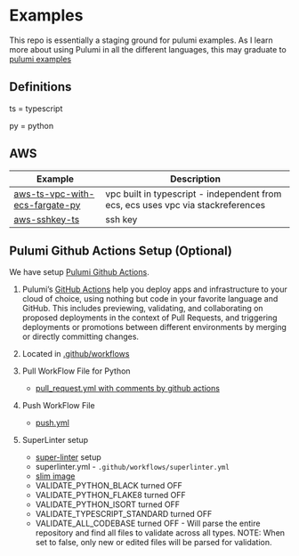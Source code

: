 # Examples

This repo is essentially a staging ground for pulumi examples. As I learn more about using Pulumi in all the different languages, this may graduate to [pulumi examples](https://github.com/pulumi/examples)

## Definitions
ts = typescript

py = python

## AWS
Example   | Description |
--------- | ----------- |
[aws-ts-vpc-with-ecs-fargate-py](aws-ts-vpc-with-ecs-fargate-py)| vpc built in typescript - independent from ecs, ecs uses vpc via stackreferences
[aws-sshkey-ts](aws-sshkey-ts)| ssh key

## Pulumi Github Actions Setup (Optional)
We have setup [Pulumi Github Actions](https://www.pulumi.com/docs/guides/continuous-delivery/github-actions/#pulumi-github-actions). 

 1. Pulumi’s [GitHub Actions](https://docs.github.com/en/actions) help you deploy apps and infrastructure to your cloud of choice, using nothing but code in your favorite language and GitHub. This includes previewing, validating, and collaborating on proposed deployments in the context of Pull Requests, and triggering deployments or promotions between different environments by merging or directly committing changes.

 1. Located in [.github/workflows](.github/workflows)

 1. Pull WorkFlow File for Python
    - [pull_request.yml with comments by github actions](https://www.pulumi.com/docs/guides/continuous-delivery/github-actions/#comments-by-github-actions)

 1. Push WorkFlow File
    - [push.yml](https://www.pulumi.com/docs/guides/continuous-delivery/github-actions/#the-push-workflow-file)

 1. SuperLinter setup
    - [super-linter](https://github.com/github/super-linter) setup
    - superlinter.yml - `.github/workflows/superlinter.yml`
    - [slim image](https://github.com/github/super-linter#slim-image)
    - VALIDATE_PYTHON_BLACK turned OFF
    - VALIDATE_PYTHON_FLAKE8 turned OFF
    - VALIDATE_PYTHON_ISORT turned OFF
    - VALIDATE_TYPESCRIPT_STANDARD turned OFF
    - VALIDATE_ALL_CODEBASE turned OFF   - Will parse the entire repository and find all files to validate across all types. NOTE: When set to false, only new or edited files will be parsed for validation.